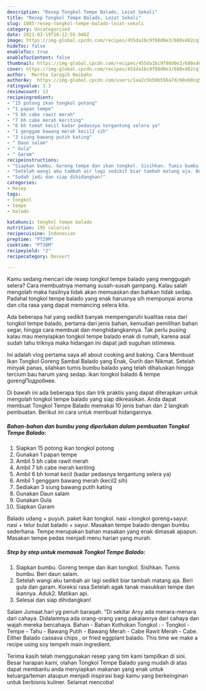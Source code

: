 ```yaml
---
description: "Resep Tongkol Tempe Balado, Lezat Sekali"
title: "Resep Tongkol Tempe Balado, Lezat Sekali"
slug: 1085-resep-tongkol-tempe-balado-lezat-sekali
category: Uncategorized
date: 2021-03-19T16:12:55.946Z
image: https://img-global.cpcdn.com/recipes/455da1bc9f88d0e3/680x482cq70/tongkol-tempe-balado-foto-resep-utama.jpg
hideToc: false
enableToc: true
enableTocContent: false
thumbnail: https://img-global.cpcdn.com/recipes/455da1bc9f88d0e3/680x482cq70/tongkol-tempe-balado-foto-resep-utama.jpg
cover: https://img-global.cpcdn.com/recipes/455da1bc9f88d0e3/680x482cq70/tongkol-tempe-balado-foto-resep-utama.jpg
author:  Martha Saragih Naibaho
authorAv:  https://img-global.cpcdn.com/users/1aa2c5b59b556a7d/60x60cq50/avatar.jpg
ratingvalue: 3.3
reviewcount: 13
recipeingredient:
- "15 potong ikan tongkol potong"
- "1 papan tempe"
- "5 bh cabe rawit merah"
- "7 bh cabe merah keriting"
- "6 bh tomat kecil kadar pedasnya tergantung selera ya"
- "1 genggam bawang merah kecil2 sih"
- "3 siung bawang putih kating"
- " Daun salam"
- " Gula"
- " Garam"
recipeinstructions:
- "Siapkan bumbu. Goreng tempe dan ikan tongkol. Sisihkan. Tumis bumbu. Beri daun salam."
- "Setelah wangi aku tambah air lagi sedikit biar tambah matang aja. Beri gula dan garam. Koreksi rasa.Setelah agak tanak masukkan tempe dan ikannya. Aduk2. Matikan api."
- "Sudah jadi dan siap dihidangkan!"
categories:
- Resep
tags:
- tongkol
- tempe
- balado

katakunci: tongkol tempe balado 
nutrition: 195 calories
recipecuisine: Indonesian
preptime: "PT29M"
cooktime: "PT30M"
recipeyield: "2"
recipecategory: Dessert

---
```



Kamu sedang mencari ide resep tongkol tempe balado yang menggugah selera? Cara membuatnya memang susah-susah gampang. Kalau salah mengolah maka hasilnya tidak akan memuaskan dan bahkan tidak sedap. Padahal tongkol tempe balado yang enak harusnya sih mempunyai aroma dan cita rasa yang dapat memancing selera kita.


Ada beberapa hal yang sedikit banyak mempengaruhi kualitas rasa dari tongkol tempe balado, pertama dari jenis bahan, kemudian pemilihan bahan segar, hingga cara membuat dan menghidangkannya. Tak perlu pusing kalau mau menyiapkan tongkol tempe balado enak di rumah, karena asal sudah tahu triknya maka hidangan ini dapat jadi suguhan istimewa.

Ini adalah vlog pertama saya all about cooking and baking. Cara Membuat Ikan Tongkol Goreng Sambal Balado yang Enak, Gurih dan Nikmat. Setelah minyak panas, silahkan tumis bumbu balado yang telah dihaluskan hingga tercium bau harum yang sedap. ikan tongkol balado &amp; tempe gorengПодробнее.


Di bawah ini ada beberapa tips dan trik praktis yang dapat diterapkan untuk mengolah tongkol tempe balado yang siap dikreasikan. Anda dapat membuat Tongkol Tempe Balado memakai 10 jenis bahan dan 2 langkah pembuatan. Berikut ini cara untuk membuat hidangannya.

<!--inarticleads1-->

##### Bahan-bahan dan bumbu yang diperlukan dalam pembuatan Tongkol Tempe Balado:

1. Siapkan 15 potong ikan tongkol potong
1. Gunakan 1 papan tempe
1. Ambil 5 bh cabe rawit merah
1. Ambil 7 bh cabe merah keriting
1. Ambil 6 bh tomat kecil (kadar pedasnya tergantung selera ya)
1. Ambil 1 genggam bawang merah (kecil2 sih)
1. Sediakan 3 siung bawang putih kating
1. Gunakan  Daun salam
1. Gunakan  Gula
1. Siapkan  Garam


Balado udang + puyuh. paket ikan tongkol. nasi +tongkol goreng+sayur. nasi + telur bulat balado + sayur. Masakan tempe balado dengan bumbu sederhana. Tempe merupakan bahan masakan yang enak dimasak apapun. Masakan tempe pedas menjadi menu harian yang murah. 

<!--inarticleads2-->

##### Step by step untuk memasak Tongkol Tempe Balado:

1. Siapkan bumbu. Goreng tempe dan ikan tongkol. Sisihkan. Tumis bumbu. Beri daun salam.
1. Setelah wangi aku tambah air lagi sedikit biar tambah matang aja. Beri gula dan garam. Koreksi rasa.Setelah agak tanak masukkan tempe dan ikannya. Aduk2. Matikan api.
1. Selesai dan siap dihidangkan!

Salam Jumaat.hari yg penuh baraqah. &#34;Di sekitar Arsy ada menara-menara dari cahaya. Didalamnya ada orang-orang yang pakaiannya dari cahaya dan wajah mereka bercahaya. Bahan - Bahan Kothokan Tongkol : - Tongkol - Tempe - Tahu - Bawang Putih - Bawang Merah - Cabe Rawit Merah - Cabe. Either Balado cassava chips , or fried eggplant balado. This time we make a recipe using soy tempeh main ingredient. 

Terima kasih telah menggunakan resep yang tim kami tampilkan di sini. Besar harapan kami, olahan Tongkol Tempe Balado yang mudah di atas dapat membantu anda menyiapkan makanan yang enak untuk keluarga/teman ataupun menjadi inspirasi bagi kamu yang berkeinginan untuk berbisnis kuliner. Selamat mencoba!
